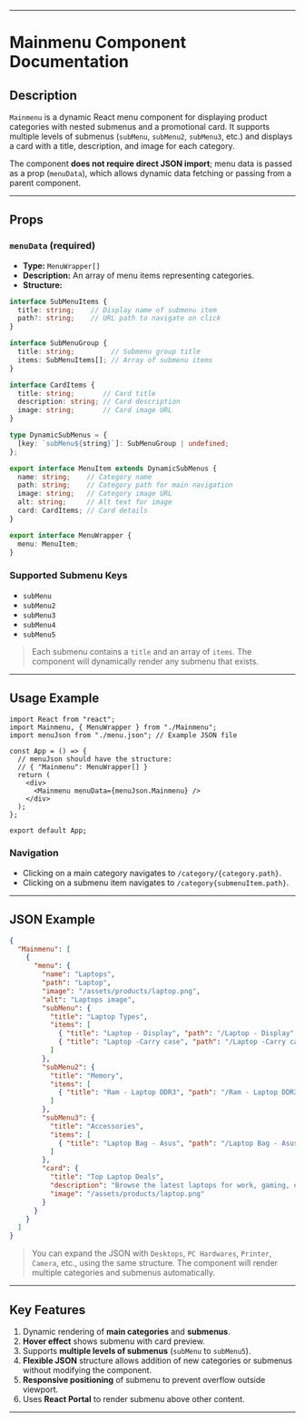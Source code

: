 
---

# **Mainmenu Component Documentation**

## **Description**

`Mainmenu` is a dynamic React menu component for displaying product categories with nested submenus and a promotional card.
It supports multiple levels of submenus (`subMenu`, `subMenu2`, `subMenu3`, etc.) and displays a card with a title, description, and image for each category.

The component **does not require direct JSON import**; menu data is passed as a prop (`menuData`), which allows dynamic data fetching or passing from a parent component.

---

## **Props**

### `menuData` (required)

* **Type:** `MenuWrapper[]`
* **Description:** An array of menu items representing categories.
* **Structure:**

```ts
interface SubMenuItems {
  title: string;    // Display name of submenu item
  path?: string;    // URL path to navigate on click
}

interface SubMenuGroup {
  title: string;         // Submenu group title
  items: SubMenuItems[]; // Array of submenu items
}

interface CardItems {
  title: string;       // Card title
  description: string; // Card description
  image: string;       // Card image URL
}

type DynamicSubMenus = {
  [key: `subMenu${string}`]: SubMenuGroup | undefined;
};

export interface MenuItem extends DynamicSubMenus {
  name: string;    // Category name
  path: string;    // Category path for main navigation
  image: string;   // Category image URL
  alt: string;     // Alt text for image
  card: CardItems; // Card details
}

export interface MenuWrapper {
  menu: MenuItem;
}
```

### **Supported Submenu Keys**

* `subMenu`
* `subMenu2`
* `subMenu3`
* `subMenu4`
* `subMenu5`

> Each submenu contains a `title` and an array of `items`. The component will dynamically render any submenu that exists.

---

## **Usage Example**

```tsx
import React from "react";
import Mainmenu, { MenuWrapper } from "./Mainmenu";
import menuJson from "./menu.json"; // Example JSON file

const App = () => {
  // menuJson should have the structure:
  // { "Mainmenu": MenuWrapper[] }
  return (
    <div>
      <Mainmenu menuData={menuJson.Mainmenu} />
    </div>
  );
};

export default App;
```

### **Navigation**

* Clicking on a main category navigates to `/category/{category.path}`.
* Clicking on a submenu item navigates to `/category{submenuItem.path}`.

---

## **JSON Example**

```json
{
  "Mainmenu": [
    {
      "menu": {
        "name": "Laptops",
        "path": "Laptop",
        "image": "/assets/products/laptop.png",
        "alt": "Laptops image",
        "subMenu": {
          "title": "Laptop Types",
          "items": [
            { "title": "Laptop - Display", "path": "/Laptop - Display" },
            { "title": "Laptop -Carry case", "path": "/Laptop -Carry case" }
          ]
        },
        "subMenu2": {
          "title": "Memory",
          "items": [
            { "title": "Ram - Laptop DDR3", "path": "/Ram - Laptop DDR3" }
          ]
        },
        "subMenu3": {
          "title": "Accessories",
          "items": [
            { "title": "Laptop Bag - Asus", "path": "/Laptop Bag - Asus" }
          ]
        },
        "card": {
          "title": "Top Laptop Deals",
          "description": "Browse the latest laptops for work, gaming, or everyday use.",
          "image": "/assets/products/laptop.png"
        }
      }
    }
  ]
}
```

> You can expand the JSON with `Desktops`, `PC Hardwares`, `Printer`, `Camera`, etc., using the same structure. The component will render multiple categories and submenus automatically.

---

## **Key Features**

1. Dynamic rendering of **main categories** and **submenus**.
2. **Hover effect** shows submenu with card preview.
3. Supports **multiple levels of submenus** (`subMenu` to `subMenu5`).
4. **Flexible JSON** structure allows addition of new categories or submenus without modifying the component.
5. **Responsive positioning** of submenu to prevent overflow outside viewport.
6. Uses **React Portal** to render submenu above other content.

---
